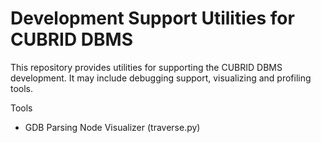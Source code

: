 # Development Support Utilities for CUBRID DBMS

This repository provides utilities for supporting the CUBRID DBMS development.
It may include debugging support, visualizing and profiling tools.

Tools
- GDB Parsing Node Visualizer (traverse.py)
